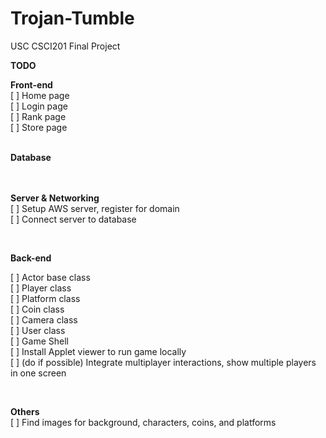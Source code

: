 # Trojan-Tumble
USC CSCI201 Final Project

**TODO**

**Front-end**<br>
[ ] Home page<br>
[ ] Login page<br>
[ ] Rank page<br>
[ ] Store page<br>
<br>

**Database**<br>
<br>
<br>

**Server & Networking**<br>
[ ] Setup AWS server, register for domain<br>
[ ] Connect server to database<br>

<br>

**Back-end**<br>

[ ] Actor base class<br>
[ ] Player class<br>
[ ] Platform class<br>
[ ] Coin class<br>
[ ] Camera class<br>
[ ] User class<br>
[ ] Game Shell<br>
[ ] Install Applet viewer to run game locally<br>
[ ] (do if possible) Integrate multiplayer interactions, show multiple players in one screen<br>

<br>

**Others**<br> 
[ ] Find images for background, characters, coins, and platforms<br>